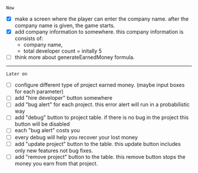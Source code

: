 `Now`

- [x] make a screen where the player can enter the company name. after the company name is given, the game starts.
- [x] add company information to somewhere. this company information is consists of:
  - company name,
  - total developer count = initally 5
- [ ] think more about generateEarnedMoney formula.

---

`Later on`

- [ ] configure different type of project earned money. (maybe input boxes for each parameter)
- [ ] add "hire developer" button somewhere
- [ ] add "bug alert" for each project. this error alert will run in a probabilistic way
- [ ] add "debug" button to project table. if there is no bug in the project this button will be disabled
- [ ] each "bug alert" costs you
- [ ] every debug will help you recover your lost money
- [ ] add "update project" button to the table. this update button includes only new features not bug fixes.
- [ ] add "remove project" button to the table. this remove button stops the money you earn from that project.
